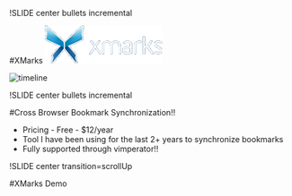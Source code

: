 !SLIDE center bullets incremental

#XMarks ![livescribe](shared_images/xmarks_logo.jpg)

![timeline](shared_images/xmarks_lifecycle.jpg)

!SLIDE center bullets incremental

#Cross Browser Bookmark Synchronization!!

* Pricing - Free - $12/year
* Tool I have been using for the last 2+ years to synchronize bookmarks
* Fully supported through vimperator!!

!SLIDE center transition=scrollUp

#XMarks Demo
